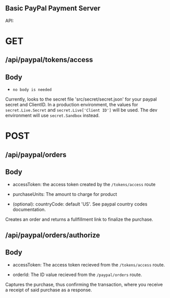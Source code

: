 ## Basic PayPal Payment Server

API:

# GET 
## /api/paypal/tokens/access
## Body 
- ```no body is needed```

Currently, looks to the secret file 'src/secret/secret.json' for your paypal
secret and ClientID. In a production environment, the values for `secret.Live.Secret` and `secret.Live['Client ID']` will be used. The dev environment will use `secret.Sandbox` instead.

# POST
## /api/paypal/orders
## Body
- accessToken: the access token created by the `/tokens/access` route

- purchaseUnits: The amount to charge for product

- (optional): countryCode: default 'US'. See paypal country codes documentation.

Creates an order and returns a fullfillment link to finalize the purchase.

## /api/paypal/orders/authorize
## Body
- accessToken: The access token recieved from the `/tokens/access` route.

- orderId: The ID value recieved from the `/paypal/orders` route.

Captures the purchase, thus confirming the transaction, where you receive a receipt of said purchase as a response.